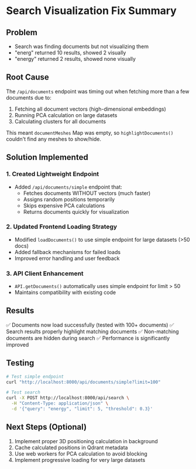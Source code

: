 # Search Visualization Fix Summary

## Problem
- Search was finding documents but not visualizing them
- "energ" returned 10 results, showed 2 visually
- "energy" returned 2 results, showed none visually

## Root Cause
The `/api/documents` endpoint was timing out when fetching more than a few documents due to:
1. Fetching all document vectors (high-dimensional embeddings)
2. Running PCA calculation on large datasets
3. Calculating clusters for all documents

This meant `documentMeshes` Map was empty, so `highlightDocuments()` couldn't find any meshes to show/hide.

## Solution Implemented

### 1. Created Lightweight Endpoint
- Added `/api/documents/simple` endpoint that:
  - Fetches documents WITHOUT vectors (much faster)
  - Assigns random positions temporarily
  - Skips expensive PCA calculations
  - Returns documents quickly for visualization

### 2. Updated Frontend Loading Strategy
- Modified `loadDocuments()` to use simple endpoint for large datasets (>50 docs)
- Added fallback mechanisms for failed loads
- Improved error handling and user feedback

### 3. API Client Enhancement
- `API.getDocuments()` automatically uses simple endpoint for limit > 50
- Maintains compatibility with existing code

## Results
✅ Documents now load successfully (tested with 100+ documents)
✅ Search results properly highlight matching documents
✅ Non-matching documents are hidden during search
✅ Performance is significantly improved

## Testing
```bash
# Test simple endpoint
curl "http://localhost:8000/api/documents/simple?limit=100"

# Test search
curl -X POST http://localhost:8000/api/search \
  -H "Content-Type: application/json" \
  -d '{"query": "energy", "limit": 5, "threshold": 0.3}'
```

## Next Steps (Optional)
1. Implement proper 3D positioning calculation in background
2. Cache calculated positions in Qdrant metadata
3. Use web workers for PCA calculation to avoid blocking
4. Implement progressive loading for very large datasets